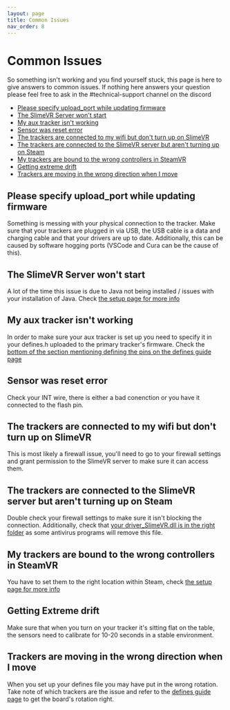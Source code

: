 ```yaml
---
layout: page
title: Common Issues
nav_order: 8
---
```

# Common Issues

So something isn't working and you find yourself stuck, this page is here to give answers to common issues. If nothing here answers your question please feel free to ask in the #technical-support channel on the discord

* [Please specify upload_port while updating firmware](#please-specify-upload_port-while-updating-firmware)
* [The SlimeVR Server won't start](#the-slimevr-server-wont-start)
* [My aux tracker isn't working](#my-aux-tracker-isnt-working)
* [Sensor was reset error](#sensor-was-reset-error)
* [The trackers are connected to my wifi but don't turn up on SlimeVR](#the-trackers-are-connected-to-my-wifi-but-dont-turn-up-on-slimevr)
* [The trackers are connected to the SlimeVR server but aren't turning up on Steam](#the-trackers-are-connected-to-the-slimevr-server-but-arent-turning-up-on-steam)
* [My trackers are bound to the wrong controllers in SteamVR](#my-trackers-are-bound-to-the-wrong-controllers-in-steamvr)
* [Getting extreme drift](#getting-extreme-drift)
* [Trackers are moving in the wrong direction when I move](#trackers-are-moving-in-the-wrong-direction-when-i-move)


## Please specify upload_port while updating firmware 

Something is messing with your physical connection to the tracker. Make sure that your trackers are plugged in via USB, the USB cable is a data and charging cable and that your drivers are up to date. Additionally, this can be caused by software hogging ports (VSCode and Cura can be the cause of this).

## The SlimeVR Server won't start

A lot of the time this issue is due to Java not being installed / issues with your installation of Java. Check [the setup page for more info](slimevr-setup#install-java)

## My aux tracker isn't working

In order to make sure your aux tracker is set up you need to specify it in your defines.h uploaded to the primary tracker's firmware. Check the [bottom of the section mentioning defining the pins on the defines guide page](defines_guide#define-pins-of-the-selected-board)

## Sensor was reset error

Check your INT wire, there is either a bad conenction or you have it connected to the flash pin.

## The trackers are connected to my wifi but don't turn up on SlimeVR

This is most likely a firewall issue, you'll need to go to your firewall settings and grant permission to the SlimeVR server to make sure it can access them.

## The trackers are connected to the SlimeVR server but aren't turning up on Steam

Double check your firewall settings to make sure it isn't blocking the connection. Additionally, check that [your driver_SlimeVR.dll is in the right folder](slimevr-setup#install-driver) as some antivirus programs will remove this file.


## My trackers are bound to the wrong controllers in SteamVR

You have to set them to the right location within Steam, check [the setup page for more info](slimevr-setup#configure-proportions-and-trackers)

## Getting Extreme drift

Make sure that when you turn on your tracker it's sitting flat on the table, the sensors need to calibrate for 10-20 seconds in a stable environment.


## Trackers are moving in the wrong direction when I move

When you set up your defines file you may have put in the wrong rotation. Take note of which trackers are the issue and refer to the [defines guide page](defines_guide#adjust-board-rotation) to get the board's rotation right.


